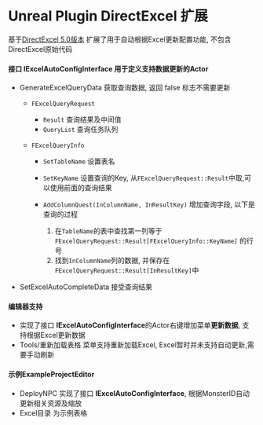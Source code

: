 # Unreal Plugin DirectExcel 扩展
基于[DirectExcel 5.0版本](https://www.unrealengine.com/marketplace/en-US/product/directexcel)  扩展了用于自动根据Excel更新配置功能, 不包含DirectExcel原始代码

#### 接口 **IExcelAutoConfigInterface** 用于定义支持数据更新的Actor

  - GenerateExcelQueryData 获取查询数据, 返回 false 标志不需要更新
    
    + ```FExcelQueryRequest```
      
       * ```Result``` 查询结果及中间值 
       * ```QueryList``` 查询任务队列
       
     + ```FExcelQueryInfo```
       
       * ```SetTableName``` 设置表名
       * ```SetKeyName``` 设置查询的Key, 从```FExcelQueryRequest::Result```中取,可以使用前面的查询结果
       * ```AddColumnQuest(InColumnName, InResultKey)``` 增加查询字段, 以下是查询的过程
       
         1. 在```TableName```的表中查找第一列等于 ```FExcelQueryRequest::Result[FExcelQueryInfo::KeyName]``` 的行号
         2. 找到```InColumnName```列的数据, 并保存在```FExcelQueryRequest::Result[InResultKey]```中
    
  - SetExcelAutoCompleteData 接受查询结果
  
#### 编辑器支持

  - 实现了接口 **IExcelAutoConfigInterface**的Actor右键增加菜单**更新数据**, 支持根据Excel更新数据
  - Tools/重新加载表格 菜单支持重新加载Excel, Excel暂时并未支持自动更新,需要手动刷新
  
#### 示例**ExampleProjectEditor**

  - DeployNPC 实现了接口 **IExcelAutoConfigInterface**, 根据MonsterID自动更新相关资源及缩放
  - Excel目录 为示例表格
